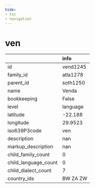 ```yaml
---
hide:
- toc
- navigation
---
```

# ven
|                      | info     |
|:---------------------|:---------|
| id                   | vend1245 |
| family_id            | atla1278 |
| parent_id            | soth1250 |
| name                 | Venda    |
| bookkeeping          | False    |
| level                | language |
| latitude             | -22.188  |
| longitude            | 29.9523  |
| iso639P3code         | ven      |
| description          | nan      |
| markup_description   | nan      |
| child_family_count   | 0        |
| child_language_count | 0        |
| child_dialect_count  | 7        |
| country_ids          | BW ZA ZW |